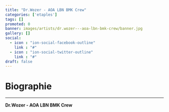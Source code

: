 ```yaml
---
title: "Dr.Wozer - AOA LBN BMK Crew"
categories: ['etaples']
tags: []
promoted: 0
banner: images/artists/dr.wozer---aoa-lbn-bmk-crew/banner.jpg
gallery: []
social:
  - icon : "ion-social-facebook-outline"
    link : "#"
  - icon : "ion-social-twitter-outline"
    link : "#"
draft: false
---
```


# Biographie
---

**Dr.Wozer - AOA LBN BMK Crew**
